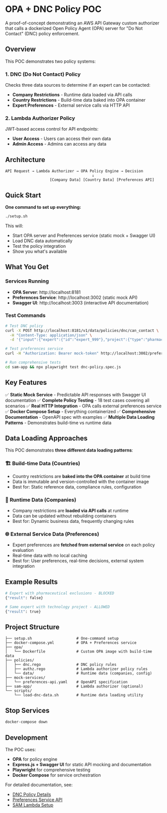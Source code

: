 # OPA + DNC Policy POC

A proof-of-concept demonstrating an AWS API Gateway custom authorizer that calls a dockerized Open Policy Agent (OPA) server for "Do Not Contact" (DNC) policy enforcement.

## Overview

This POC demonstrates two policy systems:

### 1. DNC (Do Not Contact) Policy

Checks three data sources to determine if an expert can be contacted:

- **Company Restrictions** - Runtime data loaded via API calls
- **Country Restrictions** - Build-time data baked into OPA container
- **Expert Preferences** - External service calls via HTTP API

### 2. Lambda Authorizer Policy

JWT-based access control for API endpoints:

- **User Access** - Users can access their own data
- **Admin Access** - Admins can access any data

## Architecture

```
API Request → Lambda Authorizer → OPA Policy Engine → Decision
                                       ↓
                    [Company Data] [Country Data] [Preferences API]
```

## Quick Start

**One command to set up everything:**

```bash
./setup.sh
```

This will:

- Start OPA server and Preferences service (static mock + Swagger UI)
- Load DNC data automatically
- Test the policy integration
- Show you what's available

## What You Get

### Services Running

- **OPA Server**: http://localhost:8181
- **Preferences Service**: http://localhost:3002 (static mock API)
- **Swagger UI**: http://localhost:3003 (interactive API documentation)

### Test Commands

```bash
# Test DNC policy
curl -X POST http://localhost:8181/v1/data/policies/dnc/can_contact \
  -H "Content-Type: application/json" \
  -d '{"input":{"expert":{"id":"expert_999"},"project":{"type":"pharmaceuticals"}}}'

# Test preferences service
curl -H "Authorization: Bearer mock-token" http://localhost:3002/preferences/expert_999

# Run comprehensive tests
cd sam-app && npx playwright test dnc-policy.spec.js
```

## Key Features

✅ **Static Mock Service** - Predictable API responses with Swagger UI documentation
✅ **Complete Policy Testing** - 18 test cases covering all scenarios
✅ **Real HTTP Integration** - OPA calls external preferences service
✅ **Docker Compose Setup** - Everything containerized
✅ **Comprehensive Documentation** - OpenAPI spec with examples
✅ **Multiple Data Loading Patterns** - Demonstrates build-time vs runtime data

## Data Loading Approaches

This POC demonstrates **three different data loading patterns**:

### 🏗️ **Build-time Data (Countries)**

- Country restrictions are **baked into the OPA container** at build time
- Data is immutable and version-controlled with the container image
- Best for: Static reference data, compliance rules, configuration

### 🔄 **Runtime Data (Companies)**

- Company restrictions are **loaded via API calls** at runtime
- Data can be updated without rebuilding containers
- Best for: Dynamic business data, frequently changing rules

### 🌐 **External Service Data (Preferences)**

- Expert preferences are **fetched from external service** on each policy evaluation
- Real-time data with no local caching
- Best for: User preferences, real-time decisions, external system integration

## Example Results

```bash
# Expert with pharmaceutical exclusions - BLOCKED
{"result": false}

# Same expert with technology project - ALLOWED
{"result": true}
```

## Project Structure

```
├── setup.sh                    # One-command setup
├── docker-compose.yml          # OPA + Preferences service
├── opa/
│   └── Dockerfile              # Custom OPA image with build-time data
├── policies/
│   ├── dnc.rego                # DNC policy rules
│   ├── authz.rego              # Lambda authorizer policy rules
│   └── data/                   # Runtime data (companies, config)
├── mock-services/
│   └── preferences-api.yaml    # OpenAPI specification
├── sam-app/                    # Lambda authorizer (optional)
└── scripts/
    └── load-dnc-data.sh        # Runtime data loading utility
```

## Stop Services

```bash
docker-compose down
```

## Development

The POC uses:

- **OPA** for policy engine
- **Express.js + Swagger UI** for static API mocking and documentation
- **Playwright** for comprehensive testing
- **Docker Compose** for service orchestration

For detailed documentation, see:

- [DNC Policy Details](policies/README.md)
- [Preferences Service API](mock-services/README.md)
- [SAM Lambda Setup](sam-app/README.md)
